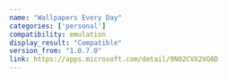 ```yaml
---
name: "Wallpapers Every Day"
categories: ['personal']
compatibility: emulation
display_result: "Compatible"
version_from: "1.0.7.0"
link: https://apps.microsoft.com/detail/9N02CVX2VG6D
---
```

